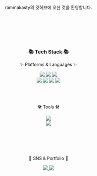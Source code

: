 

<div align=center>
rammakasty의 깃허브에 오신 것을 환영합니다.
<div align=center>
	
<br>
	

	
<br><br><br><br>

<div align="center">	
<h3>📚 Tech Stack 📚</h3>

<p>✨ Platforms & Languages ✨</p>

</div>

<div align="center">

<img src="https://img.shields.io/badge/HTML5-E34F26?style=flat&logo=HTML5&logoColor=white" />

<img src="https://img.shields.io/badge/CSS3-1572B6?style=flat&logo=CSS3&logoColor=white" />

<img src="https://img.shields.io/badge/JavaScript-F7DF1E?style=flat&logo=JavaScript&logoColor=white" />

<br>

<img src="https://img.shields.io/badge/Node.js-339933?style=for-the-badge&logo=Node.js&logoColor=white">

<img src="https://img.shields.io/badge/MySQL-4479A1?style=for-the-badge&logo=MySQL&logoColor=white">

<img src="https://img.shields.io/badge/Express-000000?style=for-the-badge&logo=Express&logoColor=white">

<img src="https://img.shields.io/badge/Typescript-3178C6?style=for-the-badge&logo=Typescript&logoColor=white">

</div>


<br>
<br>
<br>



<div align=center>

<p>🛠 Tools 🛠</p>

</div>

<div align=center>

<img src="https://img.shields.io/badge/Visual%20Studio%20Code-007ACC?style=flat&logo=VisualStudioCode&logoColor=white" />

<br>

<img src="https://img.shields.io/badge/GitHub-181717?style=flat&logo=GitHub&logoColor=white" />

</div>

<br>
<br>
<br>



<br><div align=center>

<p>🎨 SNS & Portfolio 🎨</p>

</div>








<div align=center>


<a href="https://youngtech.tistory.com/">

<img src="https://img.shields.io/badge/Blog-FF9800?style=flat&logo=Blogger&logoColor=white" />

</a>

<a href="mailto:admin@yermi.co.kr">

<img src="https://img.shields.io/badge/Mail-30B980?style=flat&logo=Gmail&logoColor=white" />

</a>


<br>

</div>
